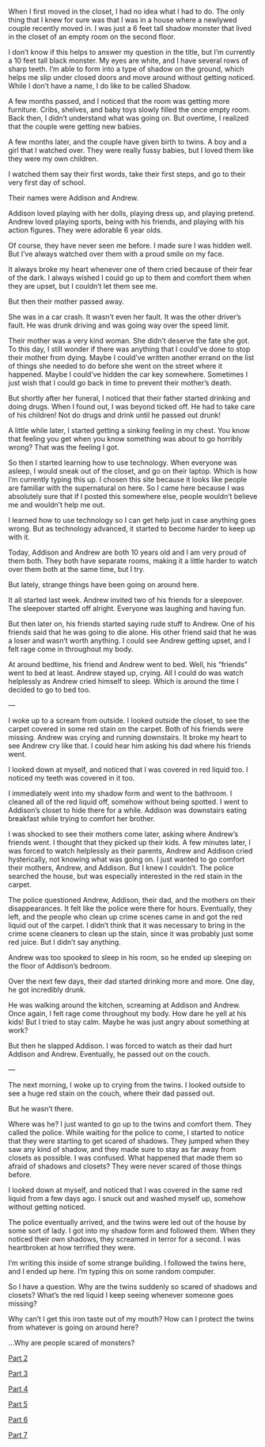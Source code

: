  When I first moved in the closet, I had no idea what I had to do. The only thing that I knew for sure was that I was in a house where a newlywed couple recently moved in. I was just a 6 feet tall shadow monster that lived in the closet of an empty room on the second floor. 

 I don’t know if this helps to answer my question in the title, but I’m currently a 10 feet tall black monster. My eyes are white, and I have several rows of sharp teeth. I’m able to form into a type of shadow on the ground, which helps me slip under closed doors and move around without getting noticed. While I don’t have a name, I do like to be called Shadow.

 A few months passed, and I noticed that the room was getting more furniture. Cribs, shelves, and baby toys slowly filled the once empty room. Back then, I didn’t understand what was going on. But overtime, I realized that the couple were getting new babies. 

 A few months later, and the couple have given birth to twins. A boy and a girl that I watched over. They were really fussy babies, but I loved them like they were my own children. 

 I watched them say their first words, take their first steps, and go to their very first day of school. 

 Their names were Addison and Andrew.

 Addison loved playing with her dolls, playing dress up, and playing pretend. Andrew loved playing sports, being with his friends, and playing with his action figures. They were adorable 6 year olds.

 Of course, they have never seen me before. I made sure I was hidden well. But I’ve always watched over them with a proud smile on my face. 

It always broke my heart whenever one of them cried because of their fear of the dark. I always wished I could go up to them and comfort them when they are upset, but I couldn’t let them see me. 

 But then their mother passed away.

 She was in a car crash. It wasn’t even her fault. It was the other driver’s fault. He was drunk driving and was going way over the speed limit. 

 Their mother was a very kind woman. She didn’t deserve the fate she got. To this day, I still wonder if there was anything that I could’ve done to stop their mother from dying. Maybe I could’ve written another errand on the list of things she needed to do before she went on the street where it happened. Maybe I could’ve hidden the car key somewhere. Sometimes I just wish that I could go back in time to prevent their mother’s death.

 But shortly after her funeral, I noticed that their father started drinking and doing drugs. When I found out, I was beyond ticked off. He had to take care of his children! Not do drugs and drink until he passed out drunk! 

 A little while later, I started getting a sinking feeling in my chest. You know that feeling you get when you know something was about to go horribly wrong? That was the feeling I got. 
 
So then I started learning how to use technology. When everyone was asleep, I would sneak out of the closet, and go on their laptop. Which is how I’m currently typing this up. I chosen this site because it looks like people are familiar with the supernatural on here. So I came here because I was absolutely sure that if I posted this somewhere else, people wouldn’t believe me and wouldn’t help me out. 

 I learned how to use technology so I can get help just in case anything goes wrong. But as technology advanced, it started to become harder to keep up with it. 

 Today, Addison and Andrew are both 10 years old and I am very proud of them both. They both have separate rooms, making it a little harder to watch over them both at the same time, but I try. 

 But lately, strange things have been going on around here.

 It all started last week. Andrew invited two of his friends for a sleepover. The sleepover started off alright. Everyone was laughing and having fun. 

 But then later on, his friends started saying rude stuff to Andrew. One of his friends said that he was going to die alone. His other friend said that he was a loser and wasn’t worth anything. I could see Andrew getting upset, and I felt rage come in throughout my body.

 At around bedtime, his friend and Andrew went to bed. Well, his “friends” went to bed at least. Andrew stayed up, crying. All I could do was watch helplessly as Andrew cried himself to sleep. Which is around the time I decided to go to bed too.

—

 I woke up to a scream from outside. I looked outside the closet, to see the carpet covered in some red stain on the carpet. Both of his friends were missing. Andrew was crying and running downstairs. It broke my heart to see Andrew cry like that. I could hear him asking his dad where his friends went. 

 I looked down at myself, and noticed that I was covered in red liquid too. I noticed my teeth was covered in it too. 

 I immediately went into my shadow form and went to the bathroom. I cleaned all of the red liquid off, somehow without being spotted. I went to Addison’s closet to hide there for a while. Addison was downstairs eating breakfast while trying to comfort her brother. 

 I was shocked to see their mothers come later, asking where Andrew’s friends went. I thought that they picked up their kids. A few minutes later, I was forced to watch helplessly as their parents, Andrew and Addison cried hysterically, not knowing what was going on. I just wanted to go comfort their mothers, Andrew, and Addison. But I knew I couldn’t. The police searched the house, but was especially interested in the red stain in the carpet. 

 The police questioned Andrew, Addison, their dad, and the mothers on their disappearances. It felt like the police were there for hours. Eventually, they left, and the people who clean up crime scenes came in and got the red liquid out of the carpet. I didn’t think that it was necessary to bring in the crime scene cleaners to clean up the stain, since it was probably just some red juice. But I didn’t say anything.

 Andrew was too spooked to sleep in his room, so he ended up sleeping on the floor of Addison’s bedroom. 

 Over the next few days, their dad started drinking more and more. One day, he got incredibly drunk.

 He was walking around the kitchen, screaming at Addison and Andrew. Once again, I felt rage come throughout my body. How dare he yell at his kids! But I tried to stay calm. Maybe he was just angry about something at work?

 But then he slapped Addison. I was forced to watch as their dad hurt Addison and Andrew. Eventually, he passed out on the couch.

—

 The next morning, I woke up to crying from the twins. I looked outside to see a huge red stain on the couch, where their dad passed out.

 But he wasn’t there. 

 Where was he? I just wanted to go up to the twins and comfort them. They called the police. While waiting for the police to come, I started to notice that they were starting to get scared of shadows. They jumped when they saw any kind of shadow, and they made sure to stay as far away from closets as possible. I was confused. What happened that made them so afraid of shadows and closets? They were never scared of those things before.

I looked down at myself, and noticed that I was covered in the same red liquid from a few days ago. I snuck out and washed myself up, somehow without getting noticed.

 The police eventually arrived, and the twins were led out of the house by some sort of lady. I got into my shadow form and followed them. When they noticed their own shadows, they screamed in terror for a second. I was heartbroken at how terrified they were.

 I’m writing this inside of some strange building. I followed the twins here, and I ended up here. I’m typing this on some random computer. 

 So I have a question. Why are the twins suddenly so scared of shadows and closets? What’s the red liquid I keep seeing whenever someone goes missing?

 Why can’t I get this iron taste out of my mouth? How can I protect the twins from whatever is going on around here?

 ...Why are people scared of monsters?

[Part 2](https://www.reddit.com/r/nosleep/comments/cm3k1y/im_the_monster_who_lives_in_your_closet_people/?utm_source=share&utm_medium=ios_app)

[Part 3](https://www.reddit.com/r/nosleep/comments/cncc6o/im_the_monster_who_lives_in_your_closet_and_i/?utm_source=share&utm_medium=ios_app)

[Part 4](https://www.reddit.com/r/nosleep/comments/cpi0d8/im_the_monster_who_lives_in_your_closet_and_im/?utm_source=share&utm_medium=ios_app)

[Part 5](https://www.reddit.com/r/nosleep/comments/cr96y5/im_the_monster_who_lives_in_your_closet_and_i/?utm_source=share&utm_medium=ios_app)

[Part 6](https://www.reddit.com/r/nosleep/comments/cy2csy/im_the_monster_who_lives_in_your_closet_and_i/?utm_source=share&utm_medium=ios_app)

[Part 7](https://www.reddit.com/r/nosleep/comments/d9tbct/im_the_monster_who_lives_in_your_closet_and_i/?utm_source=share&utm_medium=ios_app&utm_name=iossmf)